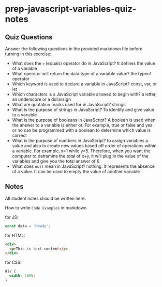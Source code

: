 # prep-javascript-variables-quiz-notes

## Quiz Questions

Answer the following questions in the provided markdown file before turning in this exercise:

- What does the `=` (equals) operator do in JavaScript?
It defines the value of a variable
- What operator will return the data type of a variable value?
the typeof operator
- Which keyword is used to declare a variable in JavaScript?
const, var, or let
- Which characters is a JavaScript variable allowed to begin with?
a letter, an underscore or a dollarsign
- What are quotation marks used for in JavaScript?
strings
- What is the purpose of strings in JavaScript?
To identify and give value to a variable
- What is the purpose of booleans in JavaScript?
A boolean is used when the answer to a variable is either or. For example, true or false and yes or no can be programmed with a boolean to determine which value is correct
- What is the purpose of numbers in JavaScript?
to assign variables a value and also to create new values based off order of operations within a variable. For example, x=1 while y=5. Therefore, when you want the computer to detremine the total of x+y, it will plug in the value of the variables and give you the total answer of 6.
- What does `null` mean in JavaScript?
nothing. It represents the absence of a value. It can be used to empty the value of another variable
## Notes

All student notes should be written here.

How to write `Code Examples` in markdown

for JS:

```javascript
const data = 'Howdy';
```

for HTML:

```html
<div>
  <p>This is text content</p>
</div>
```

for CSS:

```css
div {
  width: 100%;
}
```
